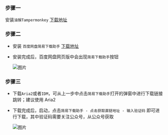 ### 步骤一

安装`油猴Tampermonkey` [下载地址](https://www.extfans.com/)

### 步骤二

- 安装 `百度网盘简易下载助手` [下载地址](https://greasyfork.org/zh-CN/scripts/418182-%E7%99%BE%E5%BA%A6%E7%BD%91%E7%9B%98%E7%AE%80%E6%98%93%E4%B8%8B%E8%BD%BD%E5%8A%A9%E6%89%8B-%E7%9B%B4%E9%93%BE%E4%B8%8B%E8%BD%BD%E5%A4%8D%E6%B4%BB%E7%89%88)

- 安装完成后，百度网盘网页版中会出现`简易下载助手`按钮

  ![图片]({{VUE_APP_PLULIC_PATH}}posts/images/20230214/001.png)

### 步骤三

- 下载`Aria2`或者`IDM`，可从上一步中点击`简易下载助手`打开的弹窗中进行下载链接跳转；建议使用 Aria2

- 下载完成后，启动，点击`简易下载助手 - 点击获取直链地址 - 输入验证码` 即可进行下载，其中验证码需要关注公众号，从公众号获取

  ![图片]({{VUE_APP_PLULIC_PATH}}posts/images/20230214/002.png)
